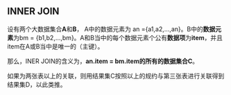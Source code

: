 ## INNER JOIN

设有两个大数据集合**A**和**B**， A中的数据元素为 an ={a1,a2,...,an}。B中的**数据元素**为bm = {b1,b2,...,bm}。A和B当中的每个数据元素个公有**数据项**为**item**，并且item在A或B当中是唯一的（主键）。

那么，INER JOIN的含义为，**an.item = bm.item的所有的数据集合C**。

如果为两张表以上的关联，则用结果集C按照以上的规约与第三张表进行关联得到结果集D，以此类推。



